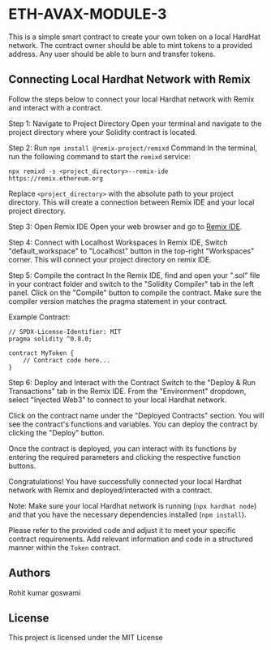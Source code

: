 # ETH-AVAX-MODULE-3

This is a simple smart contract to create your own token on a local HardHat network. The contract owner should be able to mint tokens to a provided address. Any user should be able to burn and transfer tokens.

## Connecting Local Hardhat Network with Remix
Follow the steps below to connect your local Hardhat network with Remix and interact with a contract.

Step 1: Navigate to Project Directory
Open your terminal and navigate to the project directory where your Solidity contract is located.

Step 2: Run `npm install @remix-project/remixd` Command
In the terminal, run the following command to start the `remixd` service:
```
npx remixd -s <project_directory>--remix-ide https://remix.ethereum.org
```
Replace `<project_directory>` with the absolute path to your project directory. This will create a connection between Remix IDE and your local project directory.

Step 3: Open Remix IDE
Open your web browser and go to [Remix IDE](https://remix.ethereum.org).

Step 4: Connect with Localhost Workspaces
In Remix IDE, Switch "default_workspace" to "Localhost" button in the top-right "Workspaces" corner. This will connect your project directory on remix IDE.

Step 5: Compile the contract
In the Remix IDE, find and open your ".sol" file in your contract folder and switch to the "Solidity Compiler" tab in the left panel. Click on the "Compile" button to compile the contract. Make sure the compiler version matches the pragma statement in your contract.

Example Contract:
```solidity
// SPDX-License-Identifier: MIT
pragma solidity ^0.8.0;

contract MyToken {
    // Contract code here...
}
```
Step 6: Deploy and Interact with the Contract
Switch to the "Deploy & Run Transactions" tab in the Remix IDE. From the "Environment" dropdown, select "Injected Web3" to connect to your local Hardhat network.

Click on the contract name under the "Deployed Contracts" section. You will see the contract's functions and variables. You can deploy the contract by clicking the "Deploy" button.

Once the contract is deployed, you can interact with its functions by entering the required parameters and clicking the respective function buttons.

Congratulations! You have successfully connected your local Hardhat network with Remix and deployed/interacted with a contract.

Note: Make sure your local Hardhat network is running (`npx hardhat node`) and that you have the necessary dependencies installed (`npm install`).

Please refer to the provided code and adjust it to meet your specific contract requirements. Add relevant information and code in a structured manner within the `Token` contract.

## Authors

Rohit kumar goswami


## License

This project is licensed under the MIT License
